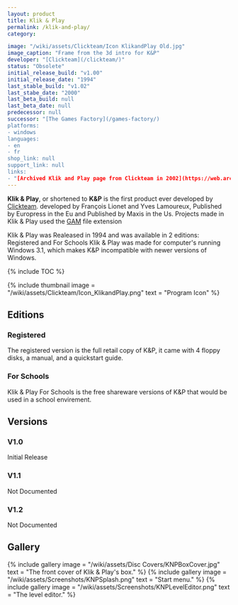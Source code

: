 ```yaml
---
layout: product
title: Klik & Play
permalink: /klik-and-play/
category:

image: "/wiki/assets/Clickteam/Icon KlikandPlay Old.jpg"
image_caption: "Frame from the 3d intro for K&P"
developer: "[Clickteam](/clickteam/)"
status: "Obsolete"
initial_release_build: "v1.00"
initial_release_date: "1994"
last_stable_build: "v1.02"
last_stabe_date: "2000"
last_beta_build: null
last_beta_date: null
predecessor: null
successor: "[The Games Factory](/games-factory/)
platforms:
- windows
languages:
- en
- fr
shop_link: null
support_link: null
links: 
- "[Archived Klik and Play page from Clickteam in 2002](https://web.archive.org/web/20000606113504/http://clickteam.com/web/knp/about_cadre.htm)
---
```


**Klik & Play**, or shortened to **K&P** is the first product ever developed by [Clickteam](/clickteam). developed by François Lionet and Yves Lamoureux, Published by Europress in the Eu and Published by Maxis in the Us. Projects made in Klik & Play used the [GAM] file extension

Klik & Play was Realeased in 1994 and was available in 2 editions: Registered and For Schools
Klik & Play was made for computer's running Windows 3.1, which makes K&P incompatible with newer versions of Windows.

{% include TOC %}

{% include thumbnail
    image = "/wiki/assets/Clickteam/Icon_KlikandPlay.png"
    text = "Program Icon"
%}

## Editions

### Registered
The registered version is the full retail copy of K&P, it came with 4 floppy disks, a manual, and a quickstart guide.

### For Schools
Klik & Play For Schools is the free shareware versions of K&P that would be used in a school envirement.

## Versions

### V1.0
Initial Release

### V1.1
Not Documented

### V1.2
Not Documented

## Gallery
{% include gallery
    image = "/wiki/assets/Disc Covers/KNPBoxCover.jpg"
    text = "The front cover of Klik & Play's box."
%}
{% include gallery
    image = "/wiki/assets/Screenshots/KNPSplash.png"
    text = "Start menu."
%}
{% include gallery
    image = "/wiki/assets/Screenshots/KNPLevelEditor.png"
    text = "The level editor."
%}

[GAM]: /file-extensions/GAM/